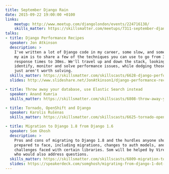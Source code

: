 ```yaml
---
title: September Django Rain
date: 2015-09-22 19:00:00 +0100
links:
    meetup: http://www.meetup.com/djangolondon/events/224716138/
    skills_matter: https://skillsmatter.com/meetups/7311-september-django-rain
talks:
- title: Django Performance Recipes
  speaker: Jon Atkinson
  description: >
    I've written a lot of Django code in my career, some slow, and some fast;
    my aim is to share a few of the techniques you can use to go from 300ms
    response times to 30ms. We'll travel up and down the stack, looking to
    identify, monitor and solve performance issues, while dodging those which
    just aren't worth solving.
  skills_matter: https://skillsmatter.com/skillscasts/6628-django-performance-recipes
  slides: http://www.slideshare.net/JonAtkinson1/django-performance-recipes

- title: Throw away your database, use Elastic Search instead
  speaker: Anand Kumria
  skills_matter: https://skillsmatter.com/skillscasts/6808-throw-away-your-database

- title: Tornado, OpenShift and Django
  speaker: Karolis Rušėnas
  skills_matter: https://skillsmatter.com/skillscasts/6625-tornado-openshift-and-django

- title: Migration to Django 1.8 from Django 1.6
  speaker: Som Ghosh
  description: >
    Pros and cons of migrating to Django 1.8 and the hurdles anyone should be
    prepared to face, including migrations, changes to auth models, and
    challenges faced with certain libraries. Som will be helped by Viren Rajput
    who would also address questions.
  skills_matter: https://skillsmatter.com/skillscasts/6809-migration-to-django-1-8-from-django-1-6
  slides: https://speakerdeck.com/somghosh/migrating-from-django-1-dot-6-to-django-1-dot-8
---
```

